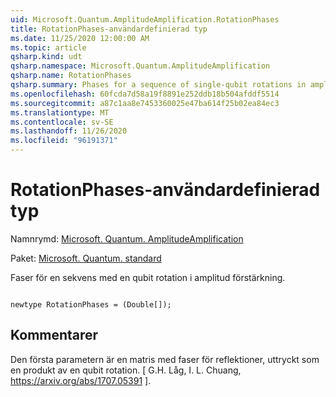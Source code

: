 ```yaml
---
uid: Microsoft.Quantum.AmplitudeAmplification.RotationPhases
title: RotationPhases-användardefinierad typ
ms.date: 11/25/2020 12:00:00 AM
ms.topic: article
qsharp.kind: udt
qsharp.namespace: Microsoft.Quantum.AmplitudeAmplification
qsharp.name: RotationPhases
qsharp.summary: Phases for a sequence of single-qubit rotations in amplitude amplification.
ms.openlocfilehash: 60fcda7d58a19f8891e252ddb18b504afddf5514
ms.sourcegitcommit: a87c1aa8e7453360025e47ba614f25b02ea84ec3
ms.translationtype: MT
ms.contentlocale: sv-SE
ms.lasthandoff: 11/26/2020
ms.locfileid: "96191371"
---
```

# <a name="rotationphases-user-defined-type"></a>RotationPhases-användardefinierad typ

Namnrymd: [Microsoft. Quantum. AmplitudeAmplification](xref:Microsoft.Quantum.AmplitudeAmplification)

Paket: [Microsoft. Quantum. standard](https://nuget.org/packages/Microsoft.Quantum.Standard)


Faser för en sekvens med en qubit rotation i amplitud förstärkning.

```qsharp

newtype RotationPhases = (Double[]);
```



## <a name="remarks"></a>Kommentarer

Den första parametern är en matris med faser för reflektioner, uttryckt som en produkt av en qubit rotation.
[ G.H. Låg, I. L. Chuang, https://arxiv.org/abs/1707.05391 ].